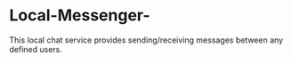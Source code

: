 # Local-Messenger-
This local chat service provides sending/receiving messages between any defined users.
